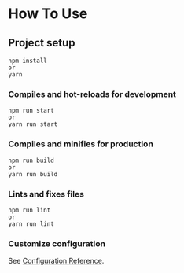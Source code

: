 # How To Use

## Project setup
```
npm install
or
yarn
```

### Compiles and hot-reloads for development
```
npm run start
or
yarn run start
```

### Compiles and minifies for production
```
npm run build
or
yarn run build
```

### Lints and fixes files
```
npm run lint
or
yarn run lint
```
### Customize configuration
See [Configuration Reference](https://cli.vuejs.org/config/).
